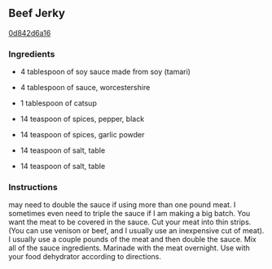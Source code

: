 ## Beef Jerky

[0d842d6a16](http://www.food.com/recipe/beef-jerky-258169)

### Ingredients

 - 4 tablespoon of soy sauce made from soy (tamari)

 - 4 tablespoon of sauce, worcestershire

 - 1 tablespoon of catsup

 - 14 teaspoon of spices, pepper, black

 - 14 teaspoon of spices, garlic powder

 - 14 teaspoon of salt, table

 - 14 teaspoon of salt, table

### Instructions

may need to double the sauce if using more than one pound meat. I sometimes even need to triple the sauce if I am making a big batch. You want the meat to be covered in the sauce. Cut your meat into thin strips. (You can use venison or beef, and I usually use an inexpensive cut of meat). I usually use a couple pounds of the meat and then double the sauce. Mix all of the sauce ingredients. Marinade with the meat overnight. Use with your food dehydrator according to directions.